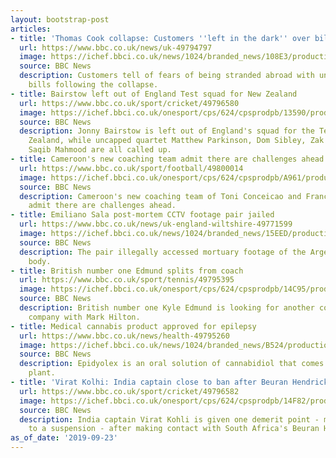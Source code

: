 ```yaml
---
layout: bootstrap-post
articles:
- title: 'Thomas Cook collapse: Customers ''left in the dark'' over bills and flights'
  url: https://www.bbc.co.uk/news/uk-49794797
  image: https://ichef.bbci.co.uk/news/1024/branded_news/108E3/production/_108911876_de29.jpg
  source: BBC News
  description: Customers tell of fears of being stranded abroad with unpaid hotel
    bills following the collapse.
- title: Bairstow left out of England Test squad for New Zealand
  url: https://www.bbc.co.uk/sport/cricket/49796580
  image: https://ichef.bbci.co.uk/onesport/cps/624/cpsprodpb/13590/production/_97584297_breaking_news.png
  source: BBC News
  description: Jonny Bairstow is left out of England's squad for the Tests in New
    Zealand, while uncapped quartet Matthew Parkinson, Dom Sibley, Zak Crawley and
    Saqib Mahmood are all called up.
- title: Cameroon's new coaching team admit there are challenges ahead
  url: https://www.bbc.co.uk/sport/football/49800014
  image: https://ichef.bbci.co.uk/onesport/cps/624/cpsprodpb/A961/production/_108916334_conceicao.jpg
  source: BBC News
  description: Cameroon's new coaching team of Toni Conceicao and Francois Omam-Biyik
    admit there are challenges ahead.
- title: Emiliano Sala post-mortem CCTV footage pair jailed
  url: https://www.bbc.co.uk/news/uk-england-wiltshire-49771599
  image: https://ichef.bbci.co.uk/news/1024/branded_news/15EED/production/_106073898_mediaitem106073897.jpg
  source: BBC News
  description: The pair illegally accessed mortuary footage of the Argentine footballer's
    body.
- title: British number one Edmund splits from coach
  url: https://www.bbc.co.uk/sport/tennis/49795395
  image: https://ichef.bbci.co.uk/onesport/cps/624/cpsprodpb/14C95/production/_108914158_gettyimages-1170574845.jpg
  source: BBC News
  description: British number one Kyle Edmund is looking for another coach after parting
    company with Mark Hilton.
- title: Medical cannabis product approved for epilepsy
  url: https://www.bbc.co.uk/news/health-49795260
  image: https://ichef.bbci.co.uk/news/1024/branded_news/B524/production/_108327364_medical-cannabis-1.jpg
  source: BBC News
  description: Epidyolex is an oral solution of cannabidiol that comes from the cannabis
    plant.
- title: 'Virat Kolhi: India captain close to ban after Beuran Hendricks clash'
  url: https://www.bbc.co.uk/sport/cricket/49796582
  image: https://ichef.bbci.co.uk/onesport/cps/624/cpsprodpb/14F82/production/_108909858_viratkohli.jpg
  source: BBC News
  description: India captain Virat Kohli is given one demerit point - moving him closer
    to a suspension - after making contact with South Africa's Beuran Hendricks.
as_of_date: '2019-09-23'
---
```


